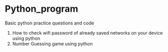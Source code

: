 # Python_program
Basic python practice questions and code

1. How to check wifi password of already saved networks on your device using python
2. Number Guessing game using python
